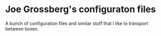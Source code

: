 # Joe Grossberg's configuraton files

A bunch of configuration files and similar stuff that I like to transport between boxes.
